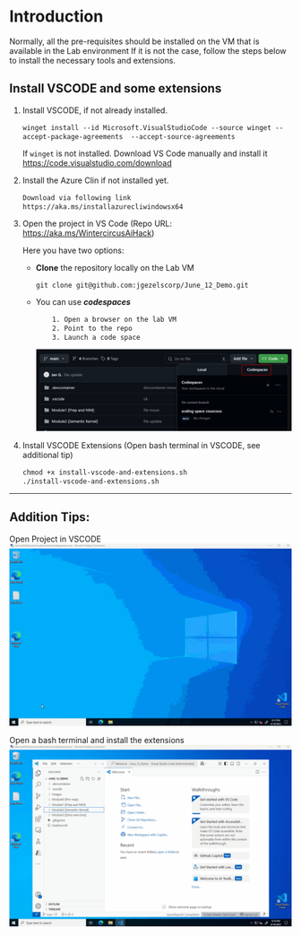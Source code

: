 # Introduction

Normally, all the pre-requisites should be installed on the VM that is available in the Lab environment
If it is not the case, follow the steps below to install the necessary tools and extensions. 

## Install VSCODE and some extensions

1. Install VSCODE, if not already installed.
    ```
    winget install --id Microsoft.VisualStudioCode --source winget --accept-package-agreements  --accept-source-agreements
    ```
   If `winget` is not installed. Download VS Code manually and install it https://code.visualstudio.com/download

2. Install the Azure Clin if not installed yet.
    ```
    Download via following link https://aka.ms/installazurecliwindowsx64
    ```

3. Open the project in VS Code (Repo URL: https://aka.ms/WintercircusAiHack)

    Here you have two options:

    * **Clone** the repository locally on the Lab VM
       ```
       git clone git@github.com:jgezelscorp/June_12_Demo.git
       ```
    * You can use ***codespaces***
       ```
           1. Open a browser on the lab VM
           2. Point to the repo
           3. Launch a code space
       ```
       ![](./../images/codespaces.png)

    
4. Install VSCODE Extensions (Open bash terminal in VSCODE, see additional tip)

    ```
    chmod +x install-vscode-and-extensions.sh
    ./install-vscode-and-extensions.sh
    ```

---

## Addition Tips:
Open Project in VSCODE
![open_project_vs_code.gif](../images/open_project_vs_code.gif)


Open a bash terminal and install the extensions
![open_terminal_install_extensions.gif](../images/open_terminal_install_extensions.gif)